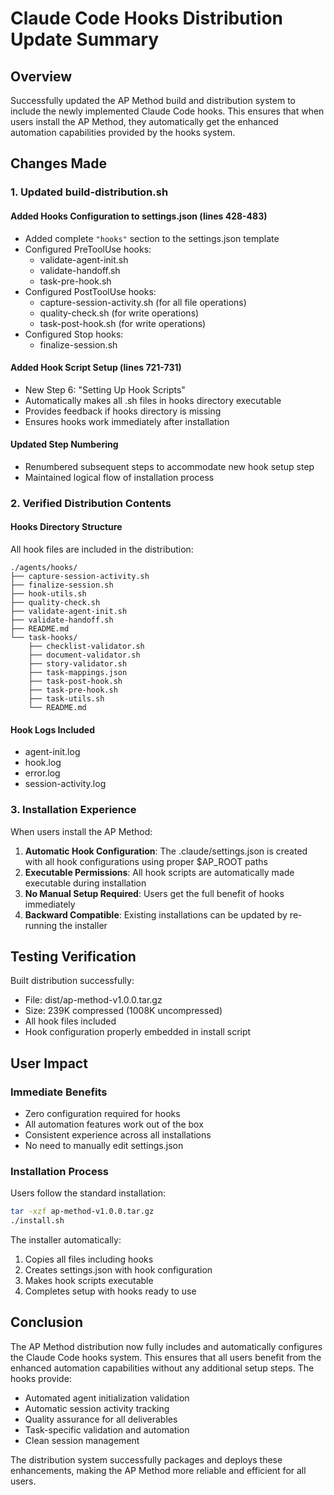 # Claude Code Hooks Distribution Update Summary

## Overview

Successfully updated the AP Method build and distribution system to include the newly implemented Claude Code hooks. This ensures that when users install the AP Method, they automatically get the enhanced automation capabilities provided by the hooks system.

## Changes Made

### 1. Updated build-distribution.sh

#### Added Hooks Configuration to settings.json (lines 428-483)
- Added complete `"hooks"` section to the settings.json template
- Configured PreToolUse hooks:
  - validate-agent-init.sh
  - validate-handoff.sh
  - task-pre-hook.sh
- Configured PostToolUse hooks:
  - capture-session-activity.sh (for all file operations)
  - quality-check.sh (for write operations)
  - task-post-hook.sh (for write operations)
- Configured Stop hooks:
  - finalize-session.sh

#### Added Hook Script Setup (lines 721-731)
- New Step 6: "Setting Up Hook Scripts"
- Automatically makes all .sh files in hooks directory executable
- Provides feedback if hooks directory is missing
- Ensures hooks work immediately after installation

#### Updated Step Numbering
- Renumbered subsequent steps to accommodate new hook setup step
- Maintained logical flow of installation process

### 2. Verified Distribution Contents

#### Hooks Directory Structure
All hook files are included in the distribution:
```
./agents/hooks/
├── capture-session-activity.sh
├── finalize-session.sh
├── hook-utils.sh
├── quality-check.sh
├── validate-agent-init.sh
├── validate-handoff.sh
├── README.md
└── task-hooks/
    ├── checklist-validator.sh
    ├── document-validator.sh
    ├── story-validator.sh
    ├── task-mappings.json
    ├── task-post-hook.sh
    ├── task-pre-hook.sh
    ├── task-utils.sh
    └── README.md
```

#### Hook Logs Included
- agent-init.log
- hook.log
- error.log
- session-activity.log

### 3. Installation Experience

When users install the AP Method:

1. **Automatic Hook Configuration**: The .claude/settings.json is created with all hook configurations using proper $AP_ROOT paths
2. **Executable Permissions**: All hook scripts are automatically made executable during installation
3. **No Manual Setup Required**: Users get the full benefit of hooks immediately
4. **Backward Compatible**: Existing installations can be updated by re-running the installer

## Testing Verification

Built distribution successfully:
- File: dist/ap-method-v1.0.0.tar.gz
- Size: 239K compressed (1008K uncompressed)
- All hook files included
- Hook configuration properly embedded in install script

## User Impact

### Immediate Benefits
- Zero configuration required for hooks
- All automation features work out of the box
- Consistent experience across all installations
- No need to manually edit settings.json

### Installation Process
Users follow the standard installation:
```bash
tar -xzf ap-method-v1.0.0.tar.gz
./install.sh
```

The installer automatically:
1. Copies all files including hooks
2. Creates settings.json with hook configuration
3. Makes hook scripts executable
4. Completes setup with hooks ready to use

## Conclusion

The AP Method distribution now fully includes and automatically configures the Claude Code hooks system. This ensures that all users benefit from the enhanced automation capabilities without any additional setup steps. The hooks provide:

- Automated agent initialization validation
- Automatic session activity tracking
- Quality assurance for all deliverables
- Task-specific validation and automation
- Clean session management

The distribution system successfully packages and deploys these enhancements, making the AP Method more reliable and efficient for all users.